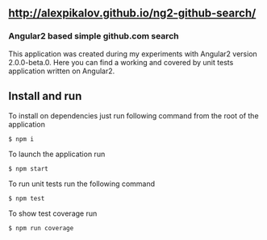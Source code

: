 http://alexpikalov.github.io/ng2-github-search/
---------------
### Angular2 based simple github.com search

This application was created during my experiments with Angular2 version 2.0.0-beta.0. Here you can find a working and covered by unit tests application written on Angular2.

## Install and run

To install on dependencies just run following command from the root of the application

```
$ npm i
```

To launch the application run
```
$ npm start
```

To run unit tests run the following command
```
$ npm test
```

To show test coverage run
```
$ npm run coverage
```
